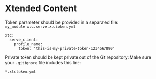 Xtended Content
===============

Token parameter should be provided in a separated file: `my_module.xtc.serve.xtctoken.yml`

```
xtc:
  serve_client:
    profile_name:
      token: 'this-is-my-private-token-1234567890'
```

Private token should be kept private out of the Git repository: Make sure your `.gitignore` file includes this line:

```
*.xtctoken.yml
```
